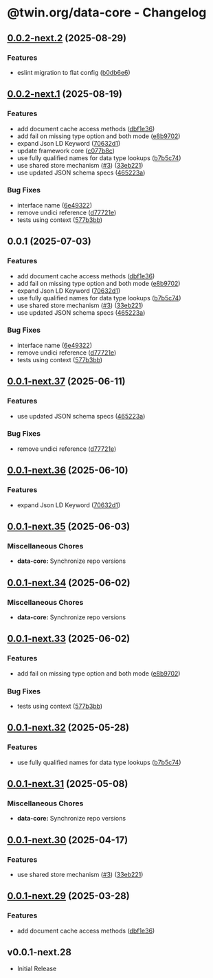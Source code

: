 # @twin.org/data-core - Changelog

## [0.0.2-next.2](https://github.com/twinfoundation/data/compare/data-core-v0.0.2-next.1...data-core-v0.0.2-next.2) (2025-08-29)


### Features

* eslint migration to flat config ([b0db6e6](https://github.com/twinfoundation/data/commit/b0db6e69a90046fc60d29e4273fcdfee13c16088))

## [0.0.2-next.1](https://github.com/twinfoundation/data/compare/data-core-v0.0.2-next.0...data-core-v0.0.2-next.1) (2025-08-19)


### Features

* add document cache access methods ([dbf1e36](https://github.com/twinfoundation/data/commit/dbf1e36d176c5f428f8c52628fb5a1ff7a6a174a))
* add fail on missing type option and both mode ([e8b9702](https://github.com/twinfoundation/data/commit/e8b97029a04b646497ff0e55b9610291e58ae92a))
* expand Json LD Keyword ([70632d1](https://github.com/twinfoundation/data/commit/70632d1e11ad85cf3c57e118476b125a673f1681))
* update framework core ([c077b8c](https://github.com/twinfoundation/data/commit/c077b8c07e7ee66b5482254eab6f2a52cd911270))
* use fully qualified names for data type lookups ([b7b5c74](https://github.com/twinfoundation/data/commit/b7b5c746b0180a87baa976f6a7a76cedd53d8ff7))
* use shared store mechanism ([#3](https://github.com/twinfoundation/data/issues/3)) ([33eb221](https://github.com/twinfoundation/data/commit/33eb221ccec2b4a79549c06e9a04225009b93a46))
* use updated JSON schema specs ([465223a](https://github.com/twinfoundation/data/commit/465223a9e9c24af546480ef084327a78fa366eaa))


### Bug Fixes

* interface name ([6e49322](https://github.com/twinfoundation/data/commit/6e49322ec1797417220ec9e529bb124f4717f489))
* remove undici reference ([d77721e](https://github.com/twinfoundation/data/commit/d77721e21d23c7a6750c2f5cac8104851dfaa6d7))
* tests using context ([577b3bb](https://github.com/twinfoundation/data/commit/577b3bbb661eafbf6d3fd157133c106732e8eb3d))

## 0.0.1 (2025-07-03)


### Features

* add document cache access methods ([dbf1e36](https://github.com/twinfoundation/data/commit/dbf1e36d176c5f428f8c52628fb5a1ff7a6a174a))
* add fail on missing type option and both mode ([e8b9702](https://github.com/twinfoundation/data/commit/e8b97029a04b646497ff0e55b9610291e58ae92a))
* expand Json LD Keyword ([70632d1](https://github.com/twinfoundation/data/commit/70632d1e11ad85cf3c57e118476b125a673f1681))
* use fully qualified names for data type lookups ([b7b5c74](https://github.com/twinfoundation/data/commit/b7b5c746b0180a87baa976f6a7a76cedd53d8ff7))
* use shared store mechanism ([#3](https://github.com/twinfoundation/data/issues/3)) ([33eb221](https://github.com/twinfoundation/data/commit/33eb221ccec2b4a79549c06e9a04225009b93a46))
* use updated JSON schema specs ([465223a](https://github.com/twinfoundation/data/commit/465223a9e9c24af546480ef084327a78fa366eaa))


### Bug Fixes

* interface name ([6e49322](https://github.com/twinfoundation/data/commit/6e49322ec1797417220ec9e529bb124f4717f489))
* remove undici reference ([d77721e](https://github.com/twinfoundation/data/commit/d77721e21d23c7a6750c2f5cac8104851dfaa6d7))
* tests using context ([577b3bb](https://github.com/twinfoundation/data/commit/577b3bbb661eafbf6d3fd157133c106732e8eb3d))

## [0.0.1-next.37](https://github.com/twinfoundation/data/compare/data-core-v0.0.1-next.36...data-core-v0.0.1-next.37) (2025-06-11)


### Features

* use updated JSON schema specs ([465223a](https://github.com/twinfoundation/data/commit/465223a9e9c24af546480ef084327a78fa366eaa))


### Bug Fixes

* remove undici reference ([d77721e](https://github.com/twinfoundation/data/commit/d77721e21d23c7a6750c2f5cac8104851dfaa6d7))

## [0.0.1-next.36](https://github.com/twinfoundation/data/compare/data-core-v0.0.1-next.35...data-core-v0.0.1-next.36) (2025-06-10)


### Features

* expand Json LD Keyword ([70632d1](https://github.com/twinfoundation/data/commit/70632d1e11ad85cf3c57e118476b125a673f1681))

## [0.0.1-next.35](https://github.com/twinfoundation/data/compare/data-core-v0.0.1-next.34...data-core-v0.0.1-next.35) (2025-06-03)


### Miscellaneous Chores

* **data-core:** Synchronize repo versions

## [0.0.1-next.34](https://github.com/twinfoundation/data/compare/data-core-v0.0.1-next.33...data-core-v0.0.1-next.34) (2025-06-02)


### Miscellaneous Chores

* **data-core:** Synchronize repo versions

## [0.0.1-next.33](https://github.com/twinfoundation/data/compare/data-core-v0.0.1-next.32...data-core-v0.0.1-next.33) (2025-06-02)


### Features

* add fail on missing type option and both mode ([e8b9702](https://github.com/twinfoundation/data/commit/e8b97029a04b646497ff0e55b9610291e58ae92a))


### Bug Fixes

* tests using context ([577b3bb](https://github.com/twinfoundation/data/commit/577b3bbb661eafbf6d3fd157133c106732e8eb3d))

## [0.0.1-next.32](https://github.com/twinfoundation/data/compare/data-core-v0.0.1-next.31...data-core-v0.0.1-next.32) (2025-05-28)


### Features

* use fully qualified names for data type lookups ([b7b5c74](https://github.com/twinfoundation/data/commit/b7b5c746b0180a87baa976f6a7a76cedd53d8ff7))

## [0.0.1-next.31](https://github.com/twinfoundation/data/compare/data-core-v0.0.1-next.30...data-core-v0.0.1-next.31) (2025-05-08)


### Miscellaneous Chores

* **data-core:** Synchronize repo versions

## [0.0.1-next.30](https://github.com/twinfoundation/data/compare/data-core-v0.0.1-next.29...data-core-v0.0.1-next.30) (2025-04-17)


### Features

* use shared store mechanism ([#3](https://github.com/twinfoundation/data/issues/3)) ([33eb221](https://github.com/twinfoundation/data/commit/33eb221ccec2b4a79549c06e9a04225009b93a46))

## [0.0.1-next.29](https://github.com/twinfoundation/data/compare/data-core-v0.0.1-next.28...data-core-v0.0.1-next.29) (2025-03-28)


### Features

* add document cache access methods ([dbf1e36](https://github.com/twinfoundation/data/commit/dbf1e36d176c5f428f8c52628fb5a1ff7a6a174a))

## v0.0.1-next.28

- Initial Release
